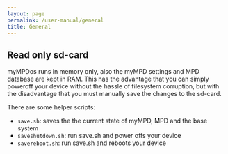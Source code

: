 ```yaml
---
layout: page
permalink: /user-manual/general
title: General
---
```


## Read only sd-card

myMPDos runs in memory only, also the myMPD settings and MPD database are kept in RAM. This has the advantage that you can simply poweroff your device without the hassle of filesystem corruption, but with the disadvantage that you must manually save the changes to the sd-card. 

There are some helper scripts:

- `save.sh`: saves the the current state of myMPD, MPD and the base system
- `saveshutdown.sh`: run save.sh and power offs your device
- `savereboot.sh`: run save.sh and reboots your device
